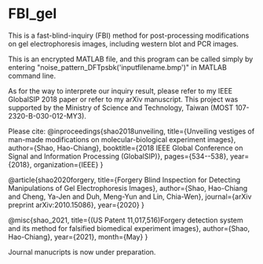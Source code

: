 # FBI_gel

This is a fast-blind-inquiry (FBI) method for post-processing modifications on gel electrophoresis images, including western blot and PCR images.

This is an encrypted MATLAB file, and this program can be called simply by entering "noise_pattern_DFTpsbk('inputfilename.bmp')" in MATLAB command line.

As for the way to interprete our inquiry result, please refer to my IEEE GlobalSIP 2018 paper or refer to my arXiv manuscript.
This project was supported by the Ministry of Science and Technology, Taiwan (MOST 107-2320-B-030-012-MY3).


Please cite:
@inproceedings{shao2018unveiling,
  title={Unveiling vestiges of man-made modifications on molecular-biological experiment images},
  author={Shao, Hao-Chiang},
  booktitle={2018 IEEE Global Conference on Signal and Information Processing (GlobalSIP)},
  pages={534--538},
  year={2018},
  organization={IEEE}
}

@article{shao2020forgery,
  title={Forgery Blind Inspection for Detecting Manipulations of Gel Electrophoresis Images},
  author={Shao, Hao-Chiang and Cheng, Ya-Jen and Duh, Meng-Yun and Lin, Chia-Wen},
  journal={arXiv preprint arXiv:2010.15086},
  year={2020}
}

 @misc{shao_2021, 
   title={(US Patent 11,017,516)Forgery detection system and its method for falsified biomedical experiment images}, 
   author={Shao, Hao-Chiang}, 
   year={2021}, 
   month={May}
 } 

Journal manucripts is now under preparation.
